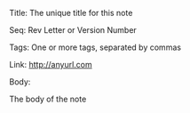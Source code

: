 Title:  The unique title for this note

Seq:    Rev Letter or Version Number

Tags:   One or more tags, separated by commas

Link:   http://anyurl.com

Body:   
 
The body of the note

